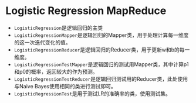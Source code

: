 # Logistic Regression MapReduce
- `LogisticRegression`是逻辑回归的主类
- `LogisticRegressionMapper`是逻辑回归的Mapper类，用于处理计算每一维度的这一次迭代变化的值。
- `LogisticRegressionReducer`是逻辑回归的Reducer类，用于更新w和b的每一维度。
- `LogisticRegressionTestMapper`是逻辑回归的测试用Mapper类，其中计算p1和p0的概率，返回较大的作为预测。
- `LogisticRegressionTestReducer`是逻辑回归测试用的Reducer类，此处使用与Naive Bayes使用相同的类进行测试即可。
- `LogisticRegressionTest`是用于测试LR的准确率的类，使用测试集。